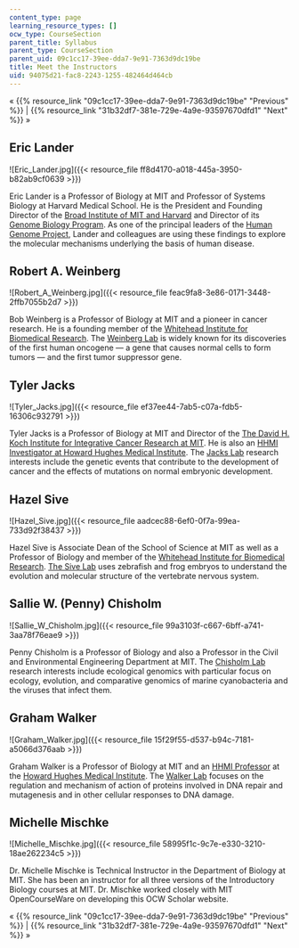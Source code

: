 ```yaml
---
content_type: page
learning_resource_types: []
ocw_type: CourseSection
parent_title: Syllabus
parent_type: CourseSection
parent_uid: 09c1cc17-39ee-dda7-9e91-7363d9dc19be
title: Meet the Instructors
uid: 94075d21-fac8-2243-1255-482464d464cb
---
```


« {{% resource_link "09c1cc17-39ee-dda7-9e91-7363d9dc19be" "Previous" %}} | {{% resource_link "31b32df7-381e-729e-4a9e-93597670dfd1" "Next" %}} »

Eric Lander
-----------

![Eric_Lander.jpg]({{< resource_file ff8d4170-a018-445a-3950-b82ab9cf0639 >}})

Eric Lander is a Professor of Biology at MIT and Professor of Systems Biology at Harvard Medical School. He is the President and Founding Director of the [Broad Institute of MIT and Harvard](http://www.broadinstitute.org/) and Director of its [Genome Biology Program](http://www.broadinstitute.org/scientific-community/science/programs/genome-sequencing-and-analysis/genome-sequencing-and-analysis-). As one of the principal leaders of the [Human Genome Project](http://www.ornl.gov/sci/techresources/Human_Genome/home.shtml), Lander and colleagues are using these findings to explore the molecular mechanisms underlying the basis of human disease.

Robert A. Weinberg
------------------

![Robert_A_Weinberg.jpg]({{< resource_file feac9fa8-3e86-0171-3448-2ffb7055b2d7 >}})

Bob Weinberg is a Professor of Biology at MIT and a pioneer in cancer research. He is a founding member of the [Whitehead Institute for Biomedical Research](http://www.wi.mit.edu/). The [Weinberg Lab](http://weinberglab.wi.mit.edu/) is widely known for its discoveries of the first human oncogene — a gene that causes normal cells to form tumors — and the first tumor suppressor gene.

Tyler Jacks
-----------

![Tyler_Jacks.jpg]({{< resource_file ef37ee44-7ab5-c07a-fdb5-16306c932791 >}})

Tyler Jacks is a Professor of Biology at MIT and Director of the [The David H. Koch Institute for Integrative Cancer Research at MIT](http://ki.mit.edu/). He is also an [HHMI Investigator at Howard Hughes Medical Institute](http://www.hhmi.org/research/investigators/). The [Jacks Lab](http://web.mit.edu/jacks-lab/) research interests include the genetic events that contribute to the development of cancer and the effects of mutations on normal embryonic development.

Hazel Sive
----------

![Hazel_Sive.jpg]({{< resource_file aadcec88-6ef0-0f7a-99ea-733d92f38437 >}})

Hazel Sive is Associate Dean of the School of Science at MIT as well as a Professor of Biology and member of the [Whitehead Institute for Biomedical Research](http://www.wi.mit.edu/). [The Sive Lab](http://sivelab.wi.mit.edu/) uses zebrafish and frog embryos to understand the evolution and molecular structure of the vertebrate nervous system.

Sallie W. (Penny) Chisholm
--------------------------

![Sallie_W_Chisholm.jpg]({{< resource_file 99a3103f-c667-6bff-a741-3aa78f76eae9 >}})

Penny Chisholm is a Professor of Biology and also a Professor in the Civil and Environmental Engineering Department at MIT. The [Chisholm Lab](http://chisholmlab.mit.edu/) research interests include ecological genomics with particular focus on ecology, evolution, and comparative genomics of marine cyanobacteria and the viruses that infect them.

Graham Walker
-------------

![Graham_Walker.jpg]({{< resource_file 15f29f55-d537-b94c-7181-a5066d376aab >}})

Graham Walker is a Professor of Biology at MIT and an [HHMI Professor](http://www.hhmi.org/grants/professors/) at the [Howard Hughes Medical Institute](http://www.hhmi.org/). The [Walker Lab](http://walkerlab.mit.edu/) focuses on the regulation and mechanism of action of proteins involved in DNA repair and mutagenesis and in other cellular responses to DNA damage.

Michelle Mischke
----------------

![Michelle_Mischke.jpg]({{< resource_file 58995f1c-9c7e-e330-3210-18ae262234c5 >}})

Dr. Michelle Mischke is Technical Instructor in the Department of Biology at MIT. She has been an instructor for all three versions of the Introductory Biology courses at MIT. Dr. Mischke worked closely with MIT OpenCourseWare on developing this OCW Scholar website.

« {{% resource_link "09c1cc17-39ee-dda7-9e91-7363d9dc19be" "Previous" %}} | {{% resource_link "31b32df7-381e-729e-4a9e-93597670dfd1" "Next" %}} »